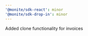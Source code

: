 ```yaml
---
'@monite/sdk-react': minor
'@monite/sdk-drop-in': minor
---
```


Added clone functionality for invoices
